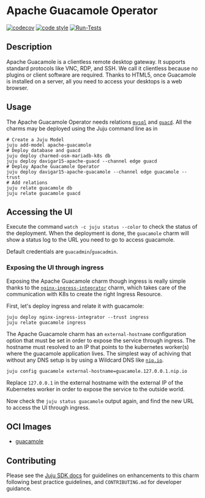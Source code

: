 <!-- Copyright 2021 Canonical Ltd.
See LICENSE file for licensing details. -->

# Apache Guacamole Operator

[![codecov](https://codecov.io/gh/davigar15/charm-apache-guacamole/branch/main/graph/badge.svg?token=D8PJOLUQHM)](https://codecov.io/gh/davigar15/charm-apache-guacamole)
[![code style](https://img.shields.io/badge/code%20style-black-000000.svg)](https://github.com/psf/black/tree/main)
[![Run-Tests](https://github.com/davigar15/charm-apache-guacd/actions/workflows/ci.yaml/badge.svg)](https://github.com/davigar15/charm-apache-guacd/actions/workflows/ci.yaml)

## Description

Apache Guacamole is a clientless remote desktop gateway. It supports standard protocols like VNC, RDP, and SSH.
We call it clientless because no plugins or client software are required.
Thanks to HTML5, once Guacamole is installed on a server, all you need to access your desktops is a web browser.

## Usage

The Apache Guacamole Operator needs relations [`mysql`](https://charmhub.io/charmed-osm-mariadb-k8s) and [`guacd`](https://charmhub.io/davigar15-apache-guacd). All the charms may be deployed using the Juju command line as in

```shell
# Create a Juju Model
juju add-model apache-guacamole
# Deploy database and guacd
juju deploy charmed-osm-mariadb-k8s db
juju deploy davigar15-apache-guacd --channel edge guacd
# Deploy Apache Guacamole Operator
juju deploy davigar15-apache-guacamole --channel edge guacamole --trust
# Add relations
juju relate guacamole db
juju relate guacamole guacd
```
## Accessing the UI

Execute the command `watch -c juju status --color` to check the status of the deployment. When the deployment is done, the `guacamole` charm will show a status log to the URL you need to go to access guacamole.

Default credentials are `guacadmin`/`guacadmin`.

### Exposing the UI through ingress

Exposing the Apache Guacamole charm though ingress is really simple thanks to the [`nginx-ingress-integrator`](https://charmhub.io/nginx-ingress-integrator) charm, which takes care of the communication with K8s to create the right Ingress Resource.

First, let's deploy ingress and relate it with guacamole:

```shell
juju deploy nginx-ingress-integrator --trust ingress
juju relate guacamole ingress
```

The Apache Guacamole charm has an `external-hostname` configuration option that must be set in order to expose the service through ingress. The hostname must resolved to an IP that points to the kubernetes worker(s) where the guacamole application lives. The simplest way of achiving that without any DNS setup is by using a Wildcard DNS like [`nip.io`](https://nip.io/). 

```shell
juju config guacamole external-hostname=guacamole.127.0.0.1.nip.io
```

Replace `127.0.0.1` in the external hostname with the external IP of the Kubernetes worker in order to expose the service to the outside world.

Now check the `juju status guacamole` output again, and find the new URL to access the UI through ingress.


## OCI Images

- [guacamole](https://hub.docker.com/layers/guacamole/guacamole/1.3.0/images/sha256-739cb6820ae884827ceaaa87b45b8802769649c848d737584aea79d999177dc3?context=explore)

## Contributing

Please see the [Juju SDK docs](https://juju.is/docs/sdk) for guidelines
on enhancements to this charm following best practice guidelines, and
`CONTRIBUTING.md` for developer guidance.
